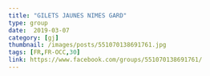 ```yaml
---
title: "GILETS JAUNES NIMES GARD"
type: group
date:  2019-03-07
category: [gj]
thumbnail: /images/posts/551070138691761.jpg
tags: [FR,FR-OCC,30]
link: https://www.facebook.com/groups/551070138691761/
---
```

